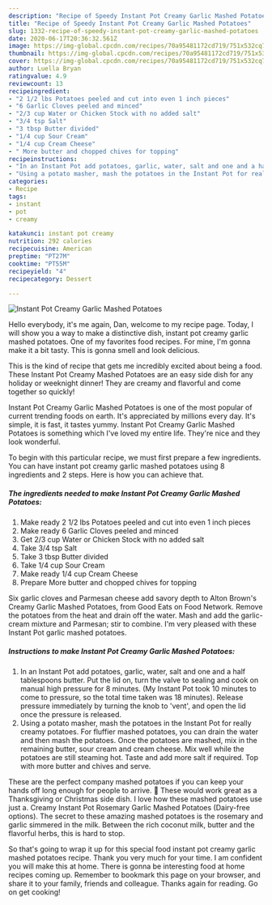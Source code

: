 ```yaml
---
description: "Recipe of Speedy Instant Pot Creamy Garlic Mashed Potatoes"
title: "Recipe of Speedy Instant Pot Creamy Garlic Mashed Potatoes"
slug: 1332-recipe-of-speedy-instant-pot-creamy-garlic-mashed-potatoes
date: 2020-06-17T20:36:32.561Z
image: https://img-global.cpcdn.com/recipes/70a95481172cd719/751x532cq70/instant-pot-creamy-garlic-mashed-potatoes-recipe-main-photo.jpg
thumbnail: https://img-global.cpcdn.com/recipes/70a95481172cd719/751x532cq70/instant-pot-creamy-garlic-mashed-potatoes-recipe-main-photo.jpg
cover: https://img-global.cpcdn.com/recipes/70a95481172cd719/751x532cq70/instant-pot-creamy-garlic-mashed-potatoes-recipe-main-photo.jpg
author: Luella Bryan
ratingvalue: 4.9
reviewcount: 13
recipeingredient:
- "2 1/2 lbs Potatoes peeled and cut into even 1 inch pieces"
- "6 Garlic Cloves peeled and minced"
- "2/3 cup Water or Chicken Stock with no added salt"
- "3/4 tsp Salt"
- "3 tbsp Butter divided"
- "1/4 cup Sour Cream"
- "1/4 cup Cream Cheese"
- " More butter and chopped chives for topping"
recipeinstructions:
- "In an Instant Pot add potatoes, garlic, water, salt and one and a half tablespoons butter. Put the lid on, turn the valve to sealing and cook on manual high pressure for 8 minutes. (My Instant Pot took 10 minutes to come to pressure, so the total time taken was 18 minutes). Release pressure immediately by turning the knob to &#39;vent&#39;, and open the lid once the pressure is released."
- "Using a potato masher, mash the potatoes in the Instant Pot for really creamy potatoes. For fluffier mashed potatoes, you can drain the water and then mash the potatoes. Once the potatoes are mashed, mix in the remaining butter, sour cream and cream cheese. Mix well while the potatoes are still steaming hot. Taste and add more salt if required. Top with more butter and chives and serve."
categories:
- Recipe
tags:
- instant
- pot
- creamy

katakunci: instant pot creamy 
nutrition: 292 calories
recipecuisine: American
preptime: "PT27M"
cooktime: "PT55M"
recipeyield: "4"
recipecategory: Dessert

---
```



![Instant Pot Creamy Garlic Mashed Potatoes](https://img-global.cpcdn.com/recipes/70a95481172cd719/751x532cq70/instant-pot-creamy-garlic-mashed-potatoes-recipe-main-photo.jpg)

Hello everybody, it's me again, Dan, welcome to my recipe page. Today, I will show you a way to make a distinctive dish, instant pot creamy garlic mashed potatoes. One of my favorites food recipes. For mine, I'm gonna make it a bit tasty. This is gonna smell and look delicious.

This is the kind of recipe that gets me incredibly excited about being a food. These Instant Pot Creamy Mashed Potatoes are an easy side dish for any holiday or weeknight dinner! They are creamy and flavorful and come together so quickly!

Instant Pot Creamy Garlic Mashed Potatoes is one of the most popular of current trending foods on earth. It's appreciated by millions every day. It's simple, it is fast, it tastes yummy. Instant Pot Creamy Garlic Mashed Potatoes is something which I've loved my entire life. They're nice and they look wonderful.


To begin with this particular recipe, we must first prepare a few ingredients. You can have instant pot creamy garlic mashed potatoes using 8 ingredients and 2 steps. Here is how you can achieve that.

<!--inarticleads1-->

##### The ingredients needed to make Instant Pot Creamy Garlic Mashed Potatoes:

1. Make ready 2 1/2 lbs Potatoes peeled and cut into even 1 inch pieces
1. Make ready 6 Garlic Cloves peeled and minced
1. Get 2/3 cup Water or Chicken Stock with no added salt
1. Take 3/4 tsp Salt
1. Take 3 tbsp Butter divided
1. Take 1/4 cup Sour Cream
1. Make ready 1/4 cup Cream Cheese
1. Prepare  More butter and chopped chives for topping


Six garlic cloves and Parmesan cheese add savory depth to Alton Brown&#39;s Creamy Garlic Mashed Potatoes, from Good Eats on Food Network. Remove the potatoes from the heat and drain off the water. Mash and add the garlic-cream mixture and Parmesan; stir to combine. I&#39;m very pleased with these Instant Pot garlic mashed potatoes. 

<!--inarticleads2-->

##### Instructions to make Instant Pot Creamy Garlic Mashed Potatoes:

1. In an Instant Pot add potatoes, garlic, water, salt and one and a half tablespoons butter. Put the lid on, turn the valve to sealing and cook on manual high pressure for 8 minutes. (My Instant Pot took 10 minutes to come to pressure, so the total time taken was 18 minutes). Release pressure immediately by turning the knob to &#39;vent&#39;, and open the lid once the pressure is released.
1. Using a potato masher, mash the potatoes in the Instant Pot for really creamy potatoes. For fluffier mashed potatoes, you can drain the water and then mash the potatoes. Once the potatoes are mashed, mix in the remaining butter, sour cream and cream cheese. Mix well while the potatoes are still steaming hot. Taste and add more salt if required. Top with more butter and chives and serve.


These are the perfect company mashed potatoes if you can keep your hands off long enough for people to arrive. 🙂 These would work great as a Thanksgiving or Christmas side dish. I love how these mashed potatoes use just a. Creamy Instant Pot Rosemary Garlic Mashed Potatoes (Dairy-free options). The secret to these amazing mashed potatoes is the rosemary and garlic simmered in the milk. Between the rich coconut milk, butter and the flavorful herbs, this is hard to stop. 

So that's going to wrap it up for this special food instant pot creamy garlic mashed potatoes recipe. Thank you very much for your time. I am confident you will make this at home. There is gonna be interesting food at home recipes coming up. Remember to bookmark this page on your browser, and share it to your family, friends and colleague. Thanks again for reading. Go on get cooking!
